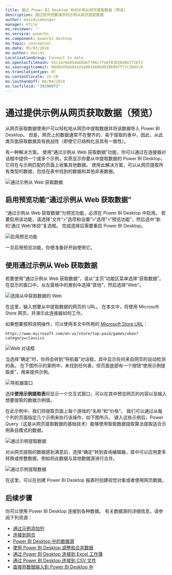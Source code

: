 ```yaml
---
title: 通过 Power BI Desktop 中的示例从网页提取数据（预览）
description: 通过提供想要请求的示例从网页提取数据
author: davidiseminger
manager: kfile
ms.reviewer: ''
ms.service: powerbi
ms.component: powerbi-desktop
ms.topic: conceptual
ms.date: 05/07/2018
ms.author: davidi
LocalizationGroup: Connect to data
ms.openlocfilehash: 55c1a70e054b6bb6ff06c7fe6f83b58d8b1f26f3
ms.sourcegitcommit: 80d6b45eb84243e801b60b9038b9bff77c30d5c8
ms.translationtype: HT
ms.contentlocale: zh-CN
ms.lasthandoff: 06/04/2018
ms.locfileid: "34290973"
---
```

# <a name="get-data-from-a-web-page-by-providing-an-example-preview"></a>通过提供示例从网页获取数据（预览）

从网页获取数据使用户可以轻松地从网页中提取数据并将该数据导入 Power BI Desktop。 但是，网页上的数据通常不在整齐的、易于提取的表中，因此，从此类页面获取数据具有挑战性（即使它已结构化且具有一致性）。 

有一种解决方案。 使用“通过示例从 Web 获取数据”功能，你可以通过在连接器对话框中提供一个或多个示例，实质显示你要从中提取数据的 Power BI Desktop，它将在与示例匹配的页面上收集其他数据。 使用此解决方案，可以从网页提取所有类型的数据，包括在表中找到的数据和其他非表数据。 

![通过示例从 Web 获取数据](media/desktop-connect-to-web-by-example/web-by-example_01.png)


## <a name="enabling-the-preview-feature-get-data-from-web-by-example"></a>启用预览功能“通过示例从 Web 获取数据”

“通过示例从 Web 获取数据”为预览功能，必须在 Power BI Desktop 中启用。 若要启用该功能，请选择“文件”>“选项和设置”>“选项”>“预览功能”，然后选中“新的‘通过 Web’体验”复选框。 完成选择后需要重启 Power BI Desktop。

![启用预览功能](media/desktop-connect-to-web-by-example/web-by-example_02.png)

一旦启用预览功能，你便准备好开始使用它。 

## <a name="using-get-data-from-web-by-example"></a>使用通过示例从 Web 获取数据

若要使用“通过示例从 Web 获取数据”，请从“主页”功能区菜单选择“获取数据”。 在显示的窗口中，从左窗格中的类别中选择“其他”，然后选择“Web”。

![选择从中获取数据的 Web](media/desktop-connect-to-web-by-example/web-by-example_03.png)

在这里，输入想要从中提取数据的网页的 URL。 在本文中，将使用 Microsoft Store 网页，并演示此连接器如何工作。 

如果想要按照说明操作，可以使用本文中所用的 [Microsoft Store URL](https://www.microsoft.com/en-us/store/top-paid/games/xbox?category=classics)：

    https://www.microsoft.com/en-us/store/top-paid/games/xbox?category=classics

![Web 对话框](media/desktop-connect-to-web-by-example/web-by-example_04.png)

当选择“确定”时，你将会转到“导航器”对话框，其中显示任何来自网页的自动检测的表。 在下图所示的案例中，未找到任何表，但页面底部有一个按钮“使用示例提取表”，用来提供示例。


![导航器窗口](media/desktop-connect-to-web-by-example/web-by-example_05.png)

选择**使用示例提取表**将显示一个交互式窗口，可以在其中预览网页的内容以及输入想要提取的数据示例值。 

在此示例中，我们将提取页面上每个游戏的“名称”和“价格”。 我们可以通过从每个列的页面指定几个示例来执行该操作，如下图所示。 键入这些示例后，Power Query（这是从网页提取数据的基础技术）能够使用智能数据提取算法提取适合示例条目模式的数据。

![通过示例提取数据](media/desktop-connect-to-web-by-example/web-by-example_06.png)

对从网页提取的数据感到满意后，选择“确定”转到查询编辑器，其中可以应用更多转换或修整数据，例如将此数据与其他数据源进行合并。

![通过示例提取数据](media/desktop-connect-to-web-by-example/web-by-example_07.png)

在这里，可以在创建 Power BI Desktop 报表时创建视觉对象或者使用网页数据。


## <a name="next-steps"></a>后续步骤
你可以使用 Power BI Desktop 连接到各种数据。 有关数据源的详细信息，请参阅下列资源：

* [通过示例添加列](desktop-add-column-from-example.md)
* [连接到网页](desktop-connect-to-web.md)
* [Power BI Desktop 中的数据源](desktop-data-sources.md)
* [使用 Power BI Desktop 调整和合并数据](desktop-shape-and-combine-data.md)
* [通过 Power BI Desktop 连接到 Excel 工作簿](desktop-connect-excel.md)   
* [通过 Power BI Desktop 连接到 CSV 文件](desktop-connect-csv.md)   
* [直接将数据输入到 Power BI Desktop 中](desktop-enter-data-directly-into-desktop.md)   

